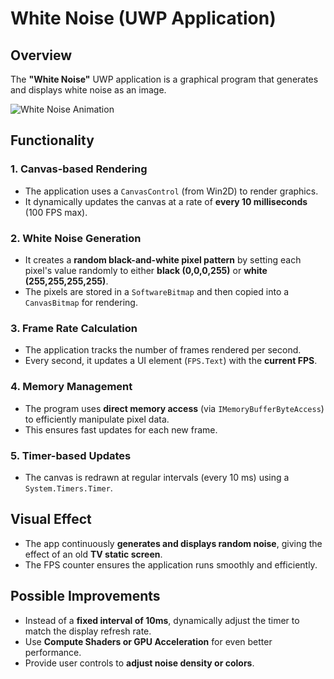 # White Noise (UWP Application)

## **Overview**
The **"White Noise"** UWP application is a graphical program that generates and displays white noise as an image.

![White Noise Animation](white-noise.gif)

## **Functionality**
### **1. Canvas-based Rendering**
- The application uses a `CanvasControl` (from Win2D) to render graphics.
- It dynamically updates the canvas at a rate of **every 10 milliseconds** (100 FPS max).

### **2. White Noise Generation**
- It creates a **random black-and-white pixel pattern** by setting each pixel's value randomly to either **black (0,0,0,255)** or **white (255,255,255,255)**.
- The pixels are stored in a `SoftwareBitmap` and then copied into a `CanvasBitmap` for rendering.

### **3. Frame Rate Calculation**
- The application tracks the number of frames rendered per second.
- Every second, it updates a UI element (`FPS.Text`) with the **current FPS**.

### **4. Memory Management**
- The program uses **direct memory access** (via `IMemoryBufferByteAccess`) to efficiently manipulate pixel data.
- This ensures fast updates for each new frame.

### **5. Timer-based Updates**
- The canvas is redrawn at regular intervals (every 10 ms) using a `System.Timers.Timer`.

## **Visual Effect**
- The app continuously **generates and displays random noise**, giving the effect of an old **TV static screen**.
- The FPS counter ensures the application runs smoothly and efficiently.

## **Possible Improvements**
- Instead of a **fixed interval of 10ms**, dynamically adjust the timer to match the display refresh rate.
- Use **Compute Shaders or GPU Acceleration** for even better performance.
- Provide user controls to **adjust noise density or colors**.
